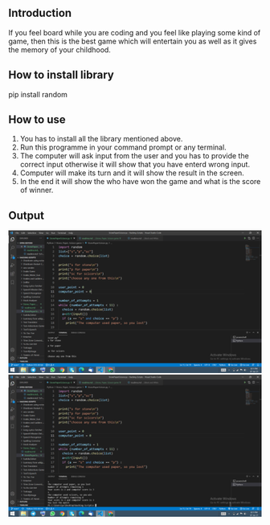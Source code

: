 ## Introduction
If you feel board while you are coding and you feel like playing some kind of game, then this is the best game which will entertain you as well as it gives the memory of your childhood.

## How to install library
pip install random

## How to use
1. You has to install all the library mentioned above.
2. Run this programme in your command prompt or any terminal.
3. The computer will ask input from the user and you has to provide the correct input otherwise it will show that you have enterd wrong input.
4. Computer will make its turn and it will show the result in the screen.
5. In the end it will show the who have won the game and what is the score of winner.

## Output
![](Images/img1.png)
![](Images/img2.png)